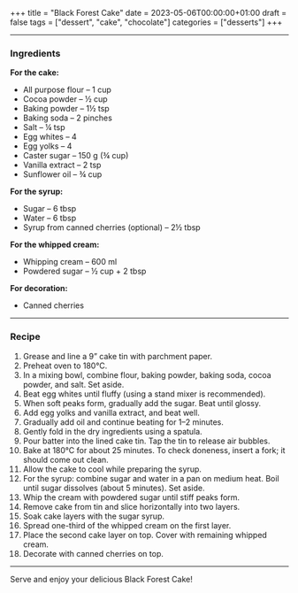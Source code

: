 +++
title = "Black Forest Cake"
date = 2023-05-06T00:00:00+01:00
draft = false
tags = ["dessert", "cake", "chocolate"]
categories = ["desserts"]
+++

---

### Ingredients

**For the cake:**  
- All purpose flour – 1 cup  
- Cocoa powder – ½ cup  
- Baking powder – 1½ tsp  
- Baking soda – 2 pinches  
- Salt – ¼ tsp  
- Egg whites – 4  
- Egg yolks – 4  
- Caster sugar – 150 g (¾ cup)  
- Vanilla extract – 2 tsp  
- Sunflower oil – ¾ cup  

**For the syrup:**  
- Sugar – 6 tbsp  
- Water – 6 tbsp  
- Syrup from canned cherries (optional) – 2½ tbsp  

**For the whipped cream:**  
- Whipping cream – 600 ml  
- Powdered sugar – ½ cup + 2 tbsp  

**For decoration:**  
- Canned cherries  

---

### Recipe

1. Grease and line a 9” cake tin with parchment paper.  
2. Preheat oven to 180°C.  
3. In a mixing bowl, combine flour, baking powder, baking soda, cocoa powder, and salt. Set aside.  
4. Beat egg whites until fluffy (using a stand mixer is recommended).  
5. When soft peaks form, gradually add the sugar. Beat until glossy.  
6. Add egg yolks and vanilla extract, and beat well.  
7. Gradually add oil and continue beating for 1–2 minutes.  
8. Gently fold in the dry ingredients using a spatula.  
9. Pour batter into the lined cake tin. Tap the tin to release air bubbles.  
10. Bake at 180°C for about 25 minutes. To check doneness, insert a fork; it should come out clean.  
11. Allow the cake to cool while preparing the syrup.  
12. For the syrup: combine sugar and water in a pan on medium heat. Boil until sugar dissolves (about 5 minutes). Set aside.  
13. Whip the cream with powdered sugar until stiff peaks form.  
14. Remove cake from tin and slice horizontally into two layers.  
15. Soak cake layers with the sugar syrup.  
16. Spread one-third of the whipped cream on the first layer.  
17. Place the second cake layer on top. Cover with remaining whipped cream.  
18. Decorate with canned cherries on top.  

---

Serve and enjoy your delicious Black Forest Cake!
